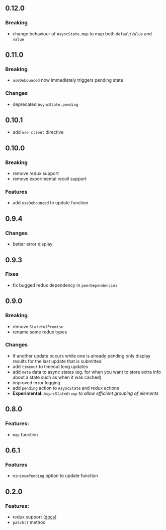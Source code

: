 ## 0.12.0

### Breaking

- change behaviour of `AsyncState.map` to map both `defaultValue` and `value`

## 0.11.0

### Breaking

- `useDebounced` now immediately triggers pending state

### Changes

- deprecated `AsyncState.pending`

## 0.10.1

- add `use client` directive

## 0.10.0

### Breaking

- remove redux support
- remove experimental recoil support

### Features

- add `useDebounced` to update function

## 0.9.4

### Changes

- better error display

## 0.9.3

### Fixes

- fix bugged redux dependency in `peerDependencies`

## 0.9.0

### Breaking

- remove `StatefulPromise`
- rename some redux types

### Changes

- if another update occurs while one is already pending only display results for the last update that is submitted
- add `timeout` to timeout long updates
- add `meta` data to async states (eg. for when you want to store extra info about a state such as when it was cached)
- improved error logging
- add `pending` action to `AsyncState` and redux actions 
- **Experimental**: *`AsyncStateGroup` to allow efficient grouping of elements*

## 0.8.0

### Features: 
- `map` function

## 0.6.1

### Features
- `minimumPending` option to update function

## 0.2.0

### Features:
- redux support ([docs](./docs/redux.md))
- `patch()` method

